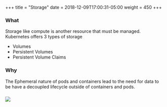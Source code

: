 +++
title = "Storage"
date = 2018-12-09T17:00:31-05:00
weight = 450
+++

### What

Storage like compute is another resource that must be managed. Kubernetes offers 3 types of storage 

* Volumes
* Persistent Volumes
* Persistent Volume Claims

### Why

The Ephemeral nature of pods and containers lead to the need for data to be have a decoupled lifecycle outside of
containers and pods.

### ![](/intro-k8/images/kubernetes/pv.png) 
